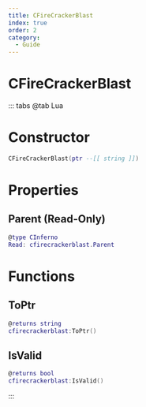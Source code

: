 ```yaml
---
title: CFireCrackerBlast
index: true
order: 2
category:
  - Guide
---
```


# CFireCrackerBlast

::: tabs
@tab Lua
# Constructor
```lua
CFireCrackerBlast(ptr --[[ string ]])
```
# Properties
## Parent (Read-Only)
```lua
@type CInferno
Read: cfirecrackerblast.Parent
```
# Functions
## ToPtr
```lua
@returns string
cfirecrackerblast:ToPtr()
```
## IsValid
```lua
@returns bool
cfirecrackerblast:IsValid()
```

:::